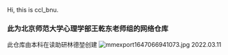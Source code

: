 Hi, this is ccl_bnu. 
### 此为北京师范大学心理学部王乾东老师组的网络仓库
此仓库由本科在读助研林德堃创建
![mmexport1647066941073.jpg](第一次教师节)
2022.03.11
